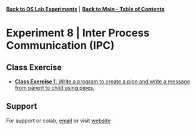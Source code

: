 [**Back to OS Lab Experiments**](https://github.com/xanderbilla/LPU-Academics/tree/main/blob/CSE325/CSE325.md) **|** [**Back to Main - Table of Contents**](https://github.com/xanderbilla/LPU-Academics/blob/main/README.md)

# Experiment 8 |  Inter Process Communication (IPC)
## Class Exercise

- [**Class Exercise 1**: Write a program to create a pipe and write a message from parent to child using pipes.](https://github.com/xanderbilla/LPU-Academics/blob/main/CSE%20325%20-%20OS%20LAB/Experiment%208/Practice_1_pipesIPC.c)

## Support

For support or colab, [email](mailto:dev.xanderbilla@gmail.com) or visit [website](https://xanderbilla.com)
